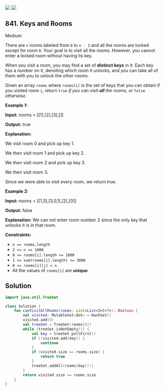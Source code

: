 [![](https://img.shields.io/github/stars/javadev/LeetCode-in-Kotlin?label=Stars&style=flat-square)](https://github.com/javadev/LeetCode-in-Kotlin)
[![](https://img.shields.io/github/forks/javadev/LeetCode-in-Kotlin?label=Fork%20me%20on%20GitHub%20&style=flat-square)](https://github.com/javadev/LeetCode-in-Kotlin/fork)

## 841\. Keys and Rooms

Medium

There are `n` rooms labeled from `0` to `n - 1` and all the rooms are locked except for room `0`. Your goal is to visit all the rooms. However, you cannot enter a locked room without having its key.

When you visit a room, you may find a set of **distinct keys** in it. Each key has a number on it, denoting which room it unlocks, and you can take all of them with you to unlock the other rooms.

Given an array `rooms` where `rooms[i]` is the set of keys that you can obtain if you visited room `i`, return `true` _if you can visit **all** the rooms, or_ `false` _otherwise_.

**Example 1:**

**Input:** rooms = \[\[1],[2],[3],[]]

**Output:** true

**Explanation:** 

We visit room 0 and pick up key 1.

We then visit room 1 and pick up key 2. 

We then visit room 2 and pick up key 3. 

We then visit room 3. 

Since we were able to visit every room, we return true.

**Example 2:**

**Input:** rooms = \[\[1,3],[3,0,1],[2],[0]]

**Output:** false

**Explanation:** We can not enter room number 2 since the only key that unlocks it is in that room.

**Constraints:**

*   `n == rooms.length`
*   `2 <= n <= 1000`
*   `0 <= rooms[i].length <= 1000`
*   `1 <= sum(rooms[i].length) <= 3000`
*   `0 <= rooms[i][j] < n`
*   All the values of `rooms[i]` are **unique**.

## Solution

```kotlin
import java.util.TreeSet

class Solution {
    fun canVisitAllRooms(rooms: List<List<Int>?>): Boolean {
        val visited: MutableSet<Int> = HashSet()
        visited.add(0)
        val treeSet = TreeSet(rooms[0])
        while (treeSet.isNotEmpty()) {
            val key = treeSet.pollFirst()
            if (!visited.add(key)) {
                continue
            }
            if (visited.size == rooms.size) {
                return true
            }
            treeSet.addAll(rooms[key]!!)
        }
        return visited.size == rooms.size
    }
}
```
